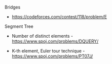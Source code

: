 Bridges
  * https://codeforces.com/contest/118/problem/E
  
Segment Tree
  * Number of distinct elements - https://www.spoj.com/problems/DQUERY/

  * K-th element, Euler tour technique - https://www.spoj.com/problems/PT07J/
